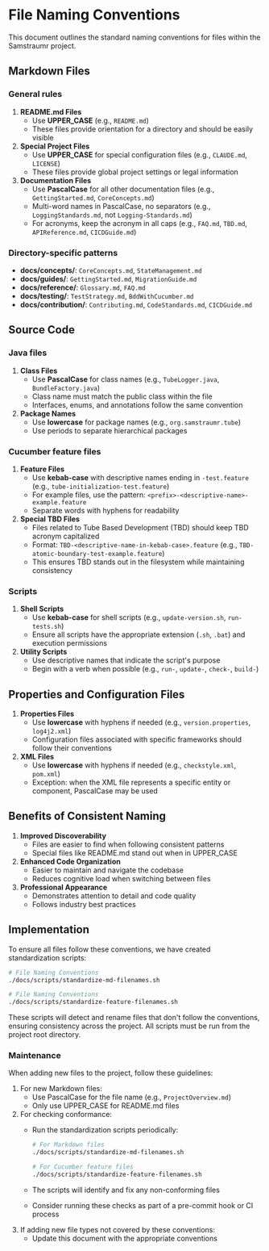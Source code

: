 <!--
Copyright (c) 2025 Eric C. Mumford (@heymumford)

This software was developed with analytical assistance from AI tools 
including Claude 3.7 Sonnet, Claude Code, and Google Gemini Deep Research,
which were used as paid services. All intellectual property rights 
remain exclusively with the copyright holder listed above.

Licensed under the Mozilla Public License 2.0
-->


# File Naming Conventions

This document outlines the standard naming conventions for files within the Samstraumr project.

## Markdown Files

### General rules

1. **README.md Files**
   - Use **UPPER_CASE** (e.g., `README.md`)
   - These files provide orientation for a directory and should be easily visible
2. **Special Project Files**
   - Use **UPPER_CASE** for special configuration files (e.g., `CLAUDE.md`, `LICENSE`)
   - These files provide global project settings or legal information
3. **Documentation Files**
   - Use **PascalCase** for all other documentation files (e.g., `GettingStarted.md`, `CoreConcepts.md`)
   - Multi-word names in PascalCase, no separators (e.g., `LoggingStandards.md`, not `Logging-Standards.md`)
   - For acronyms, keep the acronym in all caps (e.g., `FAQ.md`, `TBD.md`, `APIReference.md`, `CICDGuide.md`)

### Directory-specific patterns

- **docs/concepts/**: `CoreConcepts.md`, `StateManagement.md`
- **docs/guides/**: `GettingStarted.md`, `MigrationGuide.md`
- **docs/reference/**: `Glossary.md`, `FAQ.md`
- **docs/testing/**: `TestStrategy.md`, `BddWithCucumber.md`
- **docs/contribution/**: `Contributing.md`, `CodeStandards.md`, `CICDGuide.md`

## Source Code

### Java files

1. **Class Files**
   - Use **PascalCase** for class names (e.g., `TubeLogger.java`, `BundleFactory.java`)
   - Class name must match the public class within the file
   - Interfaces, enums, and annotations follow the same convention
2. **Package Names**
   - Use **lowercase** for package names (e.g., `org.samstraumr.tube`)
   - Use periods to separate hierarchical packages

### Cucumber feature files

1. **Feature Files**
   - Use **kebab-case** with descriptive names ending in `-test.feature` (e.g., `tube-initialization-test.feature`)
   - For example files, use the pattern: `<prefix>-<descriptive-name>-example.feature`
   - Separate words with hyphens for readability
2. **Special TBD Files**
   - Files related to Tube Based Development (TBD) should keep TBD acronym capitalized
   - Format: `TBD-<descriptive-name-in-kebab-case>.feature` (e.g., `TBD-atomic-boundary-test-example.feature`)
   - This ensures TBD stands out in the filesystem while maintaining consistency

### Scripts

1. **Shell Scripts**
   - Use **kebab-case** for shell scripts (e.g., `update-version.sh`, `run-tests.sh`)
   - Ensure all scripts have the appropriate extension (`.sh`, `.bat`) and execution permissions
2. **Utility Scripts**
   - Use descriptive names that indicate the script's purpose
   - Begin with a verb when possible (e.g., `run-`, `update-`, `check-`, `build-`)

## Properties and Configuration Files

1. **Properties Files**
   - Use **lowercase** with hyphens if needed (e.g., `version.properties`, `log4j2.xml`)
   - Configuration files associated with specific frameworks should follow their conventions
2. **XML Files**
   - Use **lowercase** with hyphens if needed (e.g., `checkstyle.xml`, `pom.xml`)
   - Exception: when the XML file represents a specific entity or component, PascalCase may be used

## Benefits of Consistent Naming

1. **Improved Discoverability**
   - Files are easier to find when following consistent patterns
   - Special files like README.md stand out when in UPPER_CASE
2. **Enhanced Code Organization**
   - Easier to maintain and navigate the codebase
   - Reduces cognitive load when switching between files
3. **Professional Appearance**
   - Demonstrates attention to detail and code quality
   - Follows industry best practices

## Implementation

To ensure all files follow these conventions, we have created standardization scripts:

```bash
# File Naming Conventions
./docs/scripts/standardize-md-filenames.sh

# File Naming Conventions
./docs/scripts/standardize-feature-filenames.sh
```

These scripts will detect and rename files that don't follow the conventions, ensuring consistency across the project. All scripts must be run from the project root directory.

### Maintenance

When adding new files to the project, follow these guidelines:

1. For new Markdown files:
   - Use PascalCase for the file name (e.g., `ProjectOverview.md`)
   - Only use UPPER_CASE for README.md files
2. For checking conformance:
   - Run the standardization scripts periodically:

     ```bash
     # For Markdown files
     ./docs/scripts/standardize-md-filenames.sh

     # For Cucumber feature files
     ./docs/scripts/standardize-feature-filenames.sh
     ```
   - The scripts will identify and fix any non-conforming files
   - Consider running these checks as part of a pre-commit hook or CI process
3. If adding new file types not covered by these conventions:
   - Update this document with the appropriate conventions
